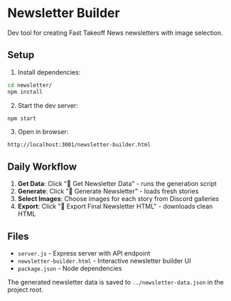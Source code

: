 # Newsletter Builder

Dev tool for creating Fast Takeoff News newsletters with image selection.

## Setup

1. Install dependencies:
```bash
cd newsletter/
npm install
```

2. Start the dev server:
```bash
npm start
```

3. Open in browser:
```
http://localhost:3001/newsletter-builder.html
```

## Daily Workflow

1. **Get Data**: Click "🔄 Get Newsletter Data" - runs the generation script
2. **Generate**: Click "📰 Generate Newsletter" - loads fresh stories
3. **Select Images**: Choose images for each story from Discord galleries
4. **Export**: Click "📧 Export Final Newsletter HTML" - downloads clean HTML

## Files

- `server.js` - Express server with API endpoint
- `newsletter-builder.html` - Interactive newsletter builder UI
- `package.json` - Node dependencies

The generated newsletter data is saved to `../newsletter-data.json` in the project root.